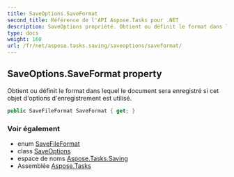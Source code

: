 ```yaml
---
title: SaveOptions.SaveFormat
second_title: Référence de l'API Aspose.Tasks pour .NET
description: SaveOptions propriété. Obtient ou définit le format dans lequel le document sera enregistré si cet objet doptions denregistrement est utilisé.
type: docs
weight: 160
url: /fr/net/aspose.tasks.saving/saveoptions/saveformat/
---
```

## SaveOptions.SaveFormat property

Obtient ou définit le format dans lequel le document sera enregistré si cet objet d'options d'enregistrement est utilisé.

```csharp
public SaveFileFormat SaveFormat { get; }
```

### Voir également

* enum [SaveFileFormat](../../savefileformat/)
* class [SaveOptions](../)
* espace de noms [Aspose.Tasks.Saving](../../saveoptions/)
* Assemblée [Aspose.Tasks](../../../)


